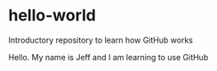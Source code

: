 # hello-world
Introductory repository to learn how GitHub works

Hello. My name is Jeff and I am learning to use GitHub
